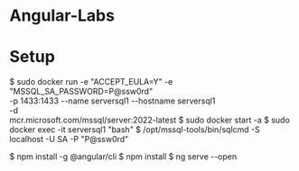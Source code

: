 # Angular-Labs

# Setup
$ sudo docker run -e "ACCEPT_EULA=Y" -e "MSSQL_SA_PASSWORD=P@ssw0rd" \
   -p 1433:1433 --name serversql1 --hostname serversql1 \
   -d \
   mcr.microsoft.com/mssql/server:2022-latest
$ sudo docker start -a
$ sudo docker exec -it serversql1 "bash"
$ /opt/mssql-tools/bin/sqlcmd -S localhost -U SA -P "P@ssw0rd"


$ npm install -g @angular/cli
$ npm install
$ ng serve --open 